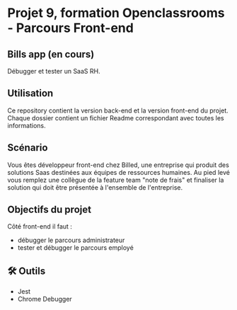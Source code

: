 # Projet 9, formation Openclassrooms - Parcours Front-end
## Bills app (en cours)
Débugger et tester un SaaS RH.

## Utilisation
Ce repository contient la version back-end et la version front-end du projet. Chaque dossier contient un fichier Readme correspondant avec toutes les informations.

## Scénario
Vous êtes développeur front-end chez Billed, une entreprise qui produit des solutions Saas destinées aux équipes de ressources humaines. Au pied levé vous remplez une collègue de la feature team "note de frais" et finaliser la solution qui doit être présentée à l'ensemble de l'entreprise.

## Objectifs du projet
Côté front-end il faut :
- débugger le parcours administrateur
- tester et débugger le parcours employé

## 🛠 Outils
- Jest
- Chrome Debugger